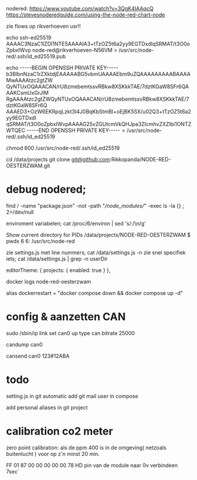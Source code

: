 nodered:
https://www.youtube.com/watch?v=3QgK4IAAqcQ
https://stevesnoderedguide.com/using-the-node-red-chart-node

zie flows op rikverhoeven usr!!


echo ssh-ed25519 AAAAC3NzaC1lZDI1NTE5AAAAIA3+tTzOZ5t6a2yy9EGTDxdIqSRMAT/t3O0oZpbxIWvp node-red@rikverhoeven-N56VM > /usr/src/node-red/.ssh/id_ed25519.pub

echo -----BEGIN OPENSSH PRIVATE KEY-----
b3BlbnNzaC1rZXktdjEAAAAABG5vbmUAAAAEbm9uZQAAAAAAAAABAAAAMwAAAAtzc2gtZW
QyNTUxOQAAACAN/rU8zmebemtssvRBkw8XSKkkTAE/7dztKGaW8SFr6QAAAKCsmUxGrJlM
RgAAAAtzc2gtZWQyNTUxOQAAACAN/rU8zmebemtssvRBkw8XSKkkTAE/7dztKGaW8SFr6Q
AAAED3+OzW6EKRpqLzkt3I4J0BqKbStmBI+oEjBK5SX/u02Q3+tTzOZ5t6a2yy9EGTDxdI
qSRMAT/t3O0oZpbxIWvpAAAAG25vZGUtcmVkQHJpa3ZlcmhvZXZlbi1ONTZWTQEC
-----END OPENSSH PRIVATE KEY----- > /usr/src/node-red/.ssh/id_ed25519

chmod 600 /usr/src/node-red/.ssh/id_ed25519


cd /data/projects
git clone git@github.com:Rikkopanda/NODE-RED-OESTERZWAM.git 


# debug nodered;


find / -name "package.json" -not -path "*/node_modules/*" -exec 
ls -la {} \; 2>/dev/null

enviroment variabelen;
cat /proc/6/environ | sed 's/:/\n/g'

Show current directory for PIDs
/data/projects/NODE-RED-OESTERZWAM $ pwdx 6
6: /usr/src/node-red


zie settings.js met line nummers;
cat /data/settings.js -n
zie snel specifiek iets;
cat /data/settings.js | grep -n userDir


   editorTheme: {
       projects: {
           enabled: true
       }
   },





docker logs node-red-oesterzwam

alias dockerrestart = "docker compose down && docker compose up -d"



# config & aanzetten CAN

sudo /sbin/ip link set can0 up type can bitrate 25000



candump can0

cansend can0 123#12ABA

# todo

setting.js in git
automatic add git mail user in compose

add personal aliases in git project


# calibration co2 meter

zero point calibration:
als de ppm 400 is in de omgeving( netzoals buitenlucht )
voor op z'n minst 20 min.

FF 01 87 00 00 00 00 00 78
HD pin van de module naar 0v verbindeen  7sec`





